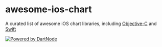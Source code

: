# awesome-ios-chart

A curated list of awesome iOS chart libraries, including [Objective-C](./Objective-C.md) and [Swift](./Swift.md)

[![Powered by DartNode](https://dartnode.com/branding/DN-Open-Source-sm.png)](https://dartnode.com "Powered by DartNode - Free VPS for Open Source")
